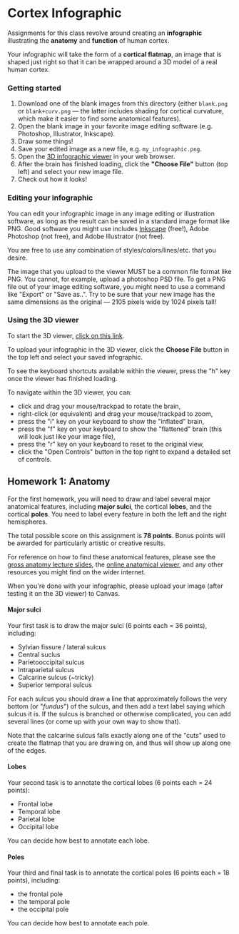 # Cortex Infographic

Assignments for this class revolve around creating an **infographic** illustrating the **anatomy** and **function** of human cortex.

Your infographic will take the form of a **cortical flatmap**, an image that is shaped just right so that it can be wrapped around a 3D model of a real human cortex.

### Getting started

1. Download one of the blank images from this directory (either `blank.png` or `blank+curv.png` — the latter includes shading for cortical curvature, which make it easier to find some anatomical features).
2. Open the blank image in your favorite image editing software (e.g. Photoshop, Illustrator, Inkscape).
3. Draw some things!
4. Save your edited image as a new file, e.g. `my_infographic.png`. 
5. Open the [3D infographic viewer](https://www.cs.utexas.edu/~huth/infographic_viewer/) in your web browser.
6. After the brain has finished loading, click the **"Choose File"** button (top left) and select your new image file.
7. Check out how it looks!

### Editing your infographic
You can edit your infographic image in any image editing or illustration software, as long as the result can be saved in a standard image format like PNG. Good software you might use includes [Inkscape](https://inkscape.org/) (free!), Adobe Photoshop (not free), and Adobe Illustrator (not free).

You are free to use any combination of styles/colors/lines/etc. that you desire.

The image that you upload to the viewer MUST be a common file format like PNG. You cannot, for example, upload a photoshop PSD file. To get a PNG file out of your image editing software, you might need to use a command like "Export" or "Save as..". Try to be sure that your new image has the same dimensions as the original — 2105 pixels wide by 1024 pixels tall!

### Using the 3D viewer
To start the 3D viewer, [click on this link](https://www.cs.utexas.edu/~huth/infographic_viewer/).

To upload your infographic in the 3D viewer, click the **Choose File** button in the top left and select your saved infographic.

To see the keyboard shortcuts available within the viewer, press the "h" key once the viewer has finished loading.

To navigate within the 3D viewer, you can:
* click and drag your mouse/trackpad to rotate the brain,
* right-click (or equivalent) and drag your mouse/trackpad to zoom,
* press the "i" key on your keyboard to show the "inflated" brain,
* press the "f" key on your keyboard to show the "flattened" brain (this will look just like your image file),
* press the "r" key on your keyboard to reset to the original view,
* click the "Open Controls" button in the top right to expand a detailed set of controls.

## Homework 1: Anatomy
For the first homework, you will need to draw and label several major anatomical features, including **major sulci**, the cortical **lobes**, and the cortical **poles**. You need to label every feature in both the left and the right hemispheres. 

The total possible score on this assignment is **78 points**. Bonus points will be awarded for particularly artistic or creative results. 

For reference on how to find these anatomical features, please see the [gross anatomy lecture slides](../lecture_slides/02-gross-neuroanatomy.pdf), the [online anatomical viewer](https://gallantlab.org/brainviewer/sulcigyri/), and any other resources you might find on the wider internet.

When you're done with your infographic, please upload your image (after testing it on the 3D viewer) to Canvas.

#### Major sulci
Your first task is to draw the major sulci (6 points each = 36 points), including:

* Sylvian fissure / lateral sulcus
* Central suclus
* Parietooccipital sulcus
* Intraparietal sulcus
* Calcarine sulcus (~tricky)
* Superior temporal sulcus

For each sulcus you should draw a line that approximately follows the very bottom (or "*fundus*") of the sulcus, and then add a text label saying which sulcus it is. If the sulcus is branched or otherwise complicated, you can add several lines (or come up with your own way to show that). 

Note that the calcarine sulcus falls exactly along one of the "cuts" used to create the flatmap that you are drawing on, and thus will show up along one of the edges.

#### Lobes
Your second task is to annotate the cortical lobes (6 points each = 24 points):

* Frontal lobe
* Temporal lobe
* Parietal lobe
* Occipital lobe

You can decide how best to annotate each lobe.

#### Poles
Your third and final task is to annotate the cortical poles (6 points each = 18 points), including:

* the frontal pole
* the temporal pole
* the occipital pole

You can decide how best to annotate each pole.